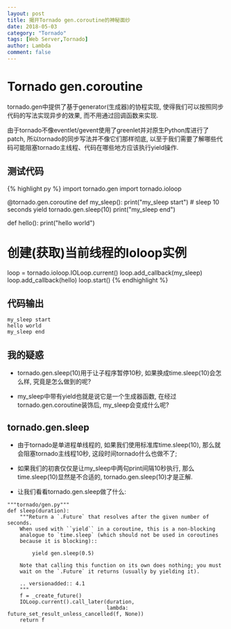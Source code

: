 ```yaml
---
layout: post
title: 揭开Tornado gen.coroutine的神秘面纱
date: 2018-05-03
category: "Tornado"
tags: [Web Server,Tornado]
author: Lambda
comment: false
---
```


# Tornado gen.coroutine

tornado.gen中提供了基于generator(生成器)的协程实现, 使得我们可以按照同步代码的写法实现异步的效果, 而不用通过回调函数来实现.

由于tornado不像eventlet/gevent使用了greenlet并对原生Python库进行了patch, 所以tornado的同步写法并不像它们那样彻底, 以至于我们需要了解哪些代码可能阻塞tornado主线程、代码在哪些地方应该执行yield操作.


## 测试代码
{% highlight py %}
import tornado.gen
import tornado.ioloop

@tornado.gen.coroutine
def my_sleep():
    print("my_sleep start")
    # sleep 10 seconds
    yield tornado.gen.sleep(10)
    print("my_sleep end")

def hello():
    print("hello world")

# 创建(获取)当前线程的Ioloop实例
loop = tornado.ioloop.IOLoop.current()
loop.add_callback(my_sleep)
loop.add_callback(hello)
loop.start()
{% endhighlight %}
    
## 代码输出

    my_sleep start
    hello world
    my_sleep end


## 我的疑惑

* tornado.gen.sleep(10)用于让子程序暂停10秒, 如果换成time.sleep(10)会怎么样, 究竟是怎么做到的呢?

* my_sleep中带有yield也就是说它是一个生成器函数, 在经过tornado.gen.coroutine装饰后, my_sleep会变成什么呢?

## tornado.gen.sleep

* 由于tornado是单进程单线程的, 如果我们使用标准库time.sleep(10), 那么就会阻塞tornado主线程10秒, 这段时间tornado什么也做不了; 

* 如果我们的初衷仅仅是让my_sleep中两句print间隔10秒执行, 那么time.sleep(10)显然是不合适的, tornado.gen.sleep(10)才是正解.

* 让我们看看tornado.gen.sleep做了什么:

```
"""tornado/gen.py"""
def sleep(duration):
    """Return a `.Future` that resolves after the given number of seconds.
    When used with ``yield`` in a coroutine, this is a non-blocking
    analogue to `time.sleep` (which should not be used in coroutines
    because it is blocking)::

        yield gen.sleep(0.5)

    Note that calling this function on its own does nothing; you must
    wait on the `.Future` it returns (usually by yielding it).

    .. versionadded:: 4.1
    """
    f = _create_future()
    IOLoop.current().call_later(duration,
                                lambda: future_set_result_unless_cancelled(f, None))
    return f
```
